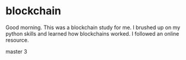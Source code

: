 # blockchain
  
Good morning.  This was a blockchain study for me.  I brushed up on my python skills and learned how blockchains worked.  I followed an online resource.  

master 3

